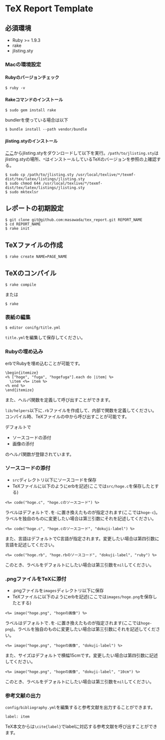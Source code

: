TeX Report Template
===================

##  必須環境

* Ruby >= 1.9.3
* rake
* jlisting.sty

### Macの環境設定
#### Rubyのバージョンチェック
```
$ ruby -v
```

#### Rakeコマンドのインストール
```
$ sudo gem install rake
```

bundlerを使っている場合は以下

```
$ bundle install --path vendor/bundle
```

#### jlisting.styのインストール
[ここ](http://prdownloads.sourceforge.jp/mytexpert/26068/jlisting.sty.bz2)からjlisting.styをダウンロードして以下を実行。`/path/to/jlisting.sty`はjlisting.styの場所、`*`はインストールしているTeXのバージョンを参照の上確認する。

```
$ sudo cp /path/to/jlisting.sty /usr/local/texlive/*/texmf-dist/tex/latex/listings/jlisting.sty
$ sudo chmod 644 /usr/local/texlive/*/texmf-dist/tex/latex/listings/jlisting.sty
$ sudo mktexlsr
```

## レポートの初期設定
```
$ git clone git@github.com:masawada/tex_report.git REPORT_NAME
$ cd REPORT_NAME
$ rake init
```

## TeXファイルの作成
```
$ rake create NAME=PAGE_NAME
```

## TeXのコンパイル
```
$ rake compile
```

または

```
$ rake
```

### 表紙の編集
```
$ editor conifg/title.yml
```

`title.yml`を編集して保存してください。

### Rubyの埋め込み
erbでRubyを埋め込むことが可能です。

```
\begin{itemize}
<% ["hoge", "fuga", "hogefuga"].each do |item| %>
  \item <%= item %>
<% end %>
\end{itemize}
```

また、ヘルパ関数を定義して呼び出すことができます。

`lib/helpers`以下に`.rb`ファイルを作成して、内部で関数を定義してください。コンパイル時、TeXファイルの中から呼び出すことが可能です。

デフォルトで

* ソースコードの添付
* 画像の添付

のヘルパ関数が登録されています。

### ソースコードの添付
* `src`ディレクトリ以下にソースコードを保存
* TeXファイルに以下のようにerbを記述(ここでは`src/hoge.c`を保存したとする)

```erb
<%= code("hoge.c", "hoge.cのソースコード") %>
```

ラベルはデフォルトで`.`を`-`に置き換えたものが指定されます(ここでは`hoge-c`)。ラベルを独自のものに変更したい場合は第三引数にそれを記述してください。

```erb
<%= code("hoge.c", "hoge.cのソースコード", "dokuji-label") %>
```

また、言語はデフォルトでC言語が指定されます。変更したい場合は第四引数に言語を記述してください。

```erb
<%= code("hoge.rb", "hoge.rbのソースコード", "dokuji-label", "ruby") %>
```

このとき、ラベルをデフォルトにしたい場合は第三引数を`nil`してください。

### .pngファイルをTeXに添付
* .pngファイルを`images`ディレクトリ以下に保存
* TeXファイルに以下のようにerbを記述(ここでは`images/hoge.png`を保存したとする)

```erb
<%= image("hoge.png", "hogeの画像") %>
```

ラベルはデフォルトで`.`を`-`に置き換えたものが指定されます(ここでは`hoge-png`)。ラベルを独自のものに変更したい場合は第三引数にそれを記述してください。

```erb
<%= image("hoge.png", "hogeの画像", "dokuji-label") %>
```

また、サイズはデフォルトで横幅15cmです。変更したい場合は第四引数に記述してください。

```erb
<%= image("hoge.png", "hogeの画像", "dokuji-label", "10cm") %>
```

このとき、ラベルをデフォルトにしたい場合は第三引数を`nil`してください。

### 参考文献の出力
`config/bibliography.yml`を編集すると参考文献を出力することができます。

```
label: item
```

TeX本文からは`\cite{label}`でlabelに対応する参考文献を呼び出すことができます。
